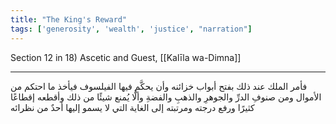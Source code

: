 ```yaml
---
title: "The King's Reward"
tags: ['generosity', 'wealth', 'justice', "narration"]
---
```


 Section 12 in 18) Ascetic and Guest, [[Kalīla wa-Dimna]]

---
فأمر الملك عند ذلك بفتح أبواب خزائنه وأن يحكَّم فيها الفيلسوف فيأخذ ما احتكم من الأموال ومن صنوفِ الدرِّ والجوهرِ والذهبِ والفضةِ وألَّا يُمنع شيئًا من ذلك وأقطعه إقطاعًا كثيرًا ورفع درجته ومرتبته إلى الغاية التي لا يسمو إليها أحدٌ من نظرائه
